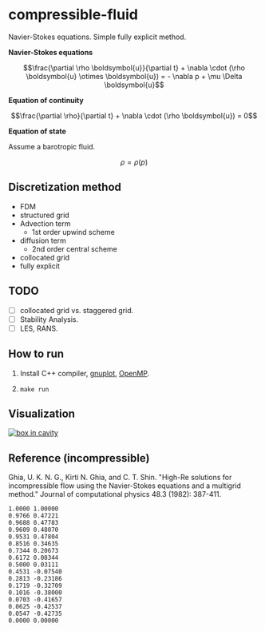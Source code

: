 # compressible-fluid

Navier-Stokes equations. Simple fully explicit method.

**Navier-Stokes equations**

$$\frac{\partial \rho \boldsymbol{u}}{\partial t} + \nabla \cdot (\rho \boldsymbol{u} \otimes \boldsymbol{u}) = - \nabla p + \mu \Delta \boldsymbol{u}$$

**Equation of continuity**

$$\frac{\partial \rho}{\partial t} + \nabla \cdot (\rho \boldsymbol{u}) = 0$$

**Equation of state**

Assume a barotropic fluid.

$$\rho = \rho(p)$$

## Discretization method

- FDM
- structured grid
- Advection term
  - 1st order upwind scheme
- diffusion term
  - 2nd order central scheme
- collocated grid
- fully explicit

## TODO

- [ ] collocated grid vs. staggered grid.
- [ ] Stability Analysis.
- [ ] LES, RANS.

## How to run

1. Install C++ compiler, [gnuplot](http://www.gnuplot.info/), [OpenMP](https://www.openmp.org/).

2. `make run`

## Visualization

[![box in cavity](http://img.youtube.com/vi/llIm1qXyo4s/0.jpg)](https://www.youtube.com/watch?v=llIm1qXyo4s)

## Reference (incompressible)

Ghia, U. K. N. G., Kirti N. Ghia, and C. T. Shin. "High-Re solutions for incompressible flow using the Navier-Stokes equations and a multigrid method." Journal of computational physics 48.3 (1982): 387-411.

```
1.0000 1.00000
0.9766 0.47221
0.9688 0.47783
0.9609 0.48070
0.9531 0.47804
0.8516 0.34635
0.7344 0.20673
0.6172 0.08344
0.5000 0.03111
0.4531 -0.07540
0.2813 -0.23186
0.1719 -0.32709
0.1016 -0.38000
0.0703 -0.41657
0.0625 -0.42537
0.0547 -0.42735
0.0000 0.00000
```